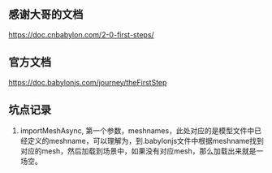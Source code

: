 ## 感谢大哥的文档
https://doc.cnbabylon.com/2-0-first-steps/
## 官方文档
https://doc.babylonjs.com/journey/theFirstStep

## 坑点记录
1. importMeshAsync, 第一个参数，meshnames，此处对应的是模型文件中已经定义的meshname，可以理解为，到.babylonjs文件中根据meshname找到对应的mesh，然后加载到场景中，如果没有对应mesh，那么加载出来就是一场空。